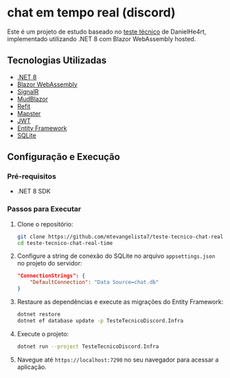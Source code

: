 # chat em tempo real (discord)

Este é um projeto de estudo baseado no [teste técnico](https://gist.github.com/DanielHe4rt/4012e5bf9c612d9cee9efa654eb32f6d) de DanielHe4rt, implementado utilizando .NET 8 com Blazor WebAssembly hosted.

## Tecnologias Utilizadas

- [.NET 8](https://dotnet.microsoft.com/)
- [Blazor WebAssembly](https://blazor.net/)
- [SignalR](https://dotnet.microsoft.com/apps/aspnet/signalr)
- [MudBlazor](https://mudblazor.com/)
- [Refit](https://github.com/reactiveui/refit)
- [Mapster](https://github.com/MapsterMapper/Mapster)
- [JWT](https://jwt.io/)
- [Entity Framework](https://docs.microsoft.com/en-us/ef/)
- [SQLite](https://www.sqlite.org/index.html)

## Configuração e Execução

### Pré-requisitos

- .NET 8 SDK

### Passos para Executar

1. Clone o repositório:

    ```bash
    git clone https://github.com/mtevangelista7/teste-tecnico-chat-real-time
    cd teste-tecnico-chat-real-time
    ```

2. Configure a string de conexão do SQLite no arquivo `appsettings.json` no projeto do servidor:

    ```json
    "ConnectionStrings": {
        "DefaultConnection": "Data Source=chat.db"
    }
    ```

3. Restaure as dependências e execute as migrações do Entity Framework:

    ```bash
    dotnet restore
    dotnet ef database update -p TesteTecnicoDiscord.Infra
    ```

4. Execute o projeto:

    ```bash
    dotnet run --project TesteTecnicoDiscord.Infra
    ```

5. Navegue até `https://localhost:7290` no seu navegador para acessar a aplicação.